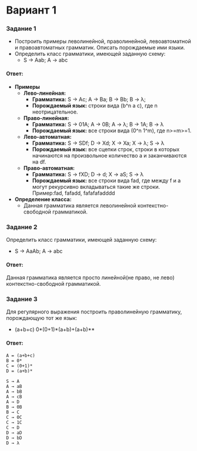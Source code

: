 # Вариант 1

### Задание 1
- Построить примеры леволинейной, праволинейной, левоавтоматной и правоавтоматных грамматик. Описать порождаемые ими языки.
- Определить класс грамматики, имеющей заданную схему:
  - S → Aab;  A → abc

#### Ответ:
- **Примеры**
  - **Лево-линейная:**
    - **Грамматика:** S → Ac; A → Ba; B → Bb; B → λ;
    - **Порождаемый язык:** строки вида (b^n a c), где n неотрицательное.
  - **Право-линейная:**
    - **Грамматика:** S → 01A; A → 0B; A → λ; B → 1A; B → λ
    - **Порождаемый язык:** все строки вида (0^n 1^m), где n>=m>=1.
  - **Лево-автоматная:**
    - **Грамматика:** S → SDf; D → Xd; X → Xa; X → λ; S → λ
    - **Порождаемый язык:** все сцепки строк, строки в которых начинаются на произвольное количество a и заканчиваются на df.
  - **Право-автоматная:**
    - **Грамматика:** S → fXD; D → d; X → aS; S → λ
    - **Порождаемый язык:** все строки вида fad, где между f и a могут рекурсивно вкладываться такие же строки. Пример:fad, fafadd, fafafafadddd
- **Определение класса:**
  - Данная грамматика является леволинейной контекстно-свободной грамматикой.
  
### Задание 2
Определить класс грамматики, имеющей заданную схему:
- S → AaAb; A → abc
#### Ответ:
Данная грамматика является просто линейной(не право, не лево) контекстно-свободной грамматикой.


### Задание 3
Для регулярного выражения построить праволинейную грамматику, порождающую тот же язык:

- (a+b+c) 0*(0+1)*(a+b)+(a+b)**


#### Ответ:
    A = (a+b+c)
    B = 0*
    C = (0+1)*
	D = (a+b)*

    S → A
    A → aB
    A → bB
	A → cB
	A → D
	B → 0B
	B → C
    С → 0С
    С → 1С
    С → D	
    D → aD
    D → bD
    D → λ
